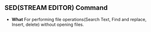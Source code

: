 ## SED(STREAM EDITOR) Command
- **What** For performing file operations(Search Text, Find and replace, Insert, delete) without opening files.
